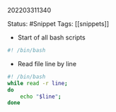 202203311340

Status: #Snippet
Tags: [[snippets]]

- Start of all bash scripts
```bash
#! /bin/bash
```

- Read file line by line
```bash
#! /bin/bash
while read -r line;
do
	echo "$line";
done
```